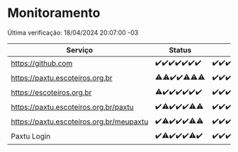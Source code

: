 # Monitoramento

Última verificação: 18/04/2024 20:07:00 -03

|Serviço|Status|Últimas 24h|
|---|---|---|
|https://github.com|<span title="2024-04-11: OK=24">✔️</span><span title="2024-04-12: OK=24">✔️</span><span title="2024-04-13: OK=24">✔️</span><span title="2024-04-14: OK=10">✔️</span><span title="2024-04-15: OK=21">✔️</span><span title="2024-04-16: OK=24">✔️</span><span title="2024-04-17: OK=24">✔️</span>|<span title="17/04/2024 21:30:00 -03 : 200">✔️</span><span title="17/04/2024 22:40:00 -03 : 200">✔️</span><span title="17/04/2024 23:16:00 -03 : 200">✔️</span><span title="18/04/2024 00:07:00 -03 : 200">✔️</span><span title="18/04/2024 01:07:00 -03 : 200">✔️</span><span title="18/04/2024 02:07:00 -03 : 200">✔️</span><span title="18/04/2024 03:09:00 -03 : 200">✔️</span><span title="18/04/2024 04:07:00 -03 : 200">✔️</span><span title="18/04/2024 05:09:00 -03 : 200">✔️</span><span title="18/04/2024 06:07:00 -03 : 200">✔️</span><span title="18/04/2024 07:06:00 -03 : 200">✔️</span><span title="18/04/2024 08:03:00 -03 : 200">✔️</span><span title="18/04/2024 09:11:00 -03 : 200">✔️</span><span title="18/04/2024 10:06:00 -03 : 200">✔️</span><span title="18/04/2024 11:06:00 -03 : 200">✔️</span><span title="18/04/2024 12:06:00 -03 : 200">✔️</span><span title="18/04/2024 13:07:00 -03 : 200">✔️</span><span title="18/04/2024 14:04:00 -03 : 200">✔️</span><span title="18/04/2024 15:08:00 -03 : 200">✔️</span><span title="18/04/2024 16:03:00 -03 : 200">✔️</span><span title="18/04/2024 17:07:00 -03 : 200">✔️</span><span title="18/04/2024 18:05:00 -03 : 200">✔️</span><span title="18/04/2024 19:04:00 -03 : 200">✔️</span><span title="18/04/2024 20:07:00 -03 : 200">✔️</span>|
|https://paxtu.escoteiros.org.br|<span title="2024-04-11: OK=23, Falhas=1">⚠️</span><span title="2024-04-12: OK=23, Falhas=1">⚠️</span><span title="2024-04-13: OK=24">✔️</span><span title="2024-04-14: OK=10">✔️</span><span title="2024-04-15: OK=20, Falhas=1">⚠️</span><span title="2024-04-16: OK=23, Falhas=1">⚠️</span><span title="2024-04-17: OK=22, Falhas=2">⚠️</span>|<span title="17/04/2024 21:30:00 -03 : 200">✔️</span><span title="17/04/2024 22:40:00 -03 : 200">✔️</span><span title="17/04/2024 23:16:00 -03 : 200">✔️</span><span title="18/04/2024 00:07:00 -03 : 200">✔️</span><span title="18/04/2024 01:07:00 -03 : 200">✔️</span><span title="18/04/2024 02:07:00 -03 : 200">✔️</span><span title="18/04/2024 03:09:00 -03 : 200">✔️</span><span title="18/04/2024 04:07:00 -03 : 200">✔️</span><span title="18/04/2024 05:09:00 -03 : 200">✔️</span><span title="18/04/2024 06:07:00 -03 : 200">✔️</span><span title="18/04/2024 07:06:00 -03 : 200">✔️</span><span title="18/04/2024 08:03:00 -03 : 200">✔️</span><span title="18/04/2024 09:11:00 -03 : 200">✔️</span><span title="18/04/2024 10:06:00 -03 : 200">✔️</span><span title="18/04/2024 11:06:00 -03 : 200">✔️</span><span title="18/04/2024 12:06:00 -03 : 200">✔️</span><span title="18/04/2024 13:07:00 -03 : 200">✔️</span><span title="18/04/2024 14:04:00 -03 : 200">✔️</span><span title="18/04/2024 15:08:00 -03 : 200">✔️</span><span title="18/04/2024 16:03:00 -03 : 200">✔️</span><span title="18/04/2024 17:07:00 -03 : 200">✔️</span><span title="18/04/2024 18:05:00 -03 : 200">✔️</span><span title="18/04/2024 19:04:00 -03 : 200">✔️</span><span title="18/04/2024 20:07:00 -03 : 200">✔️</span>|
|https://escoteiros.org.br|<span title="2024-04-11: OK=23, Falhas=1">⚠️</span><span title="2024-04-12: OK=24">✔️</span><span title="2024-04-13: OK=24">✔️</span><span title="2024-04-14: OK=10">✔️</span><span title="2024-04-15: OK=21">✔️</span><span title="2024-04-16: OK=24">✔️</span><span title="2024-04-17: OK=24">✔️</span>|<span title="17/04/2024 21:30:00 -03 : 200">✔️</span><span title="17/04/2024 22:40:00 -03 : 200">✔️</span><span title="17/04/2024 23:16:00 -03 : 200">✔️</span><span title="18/04/2024 00:07:00 -03 : 200">✔️</span><span title="18/04/2024 01:07:00 -03 : 200">✔️</span><span title="18/04/2024 02:07:00 -03 : 200">✔️</span><span title="18/04/2024 03:09:00 -03 : 200">✔️</span><span title="18/04/2024 04:07:00 -03 : 200">✔️</span><span title="18/04/2024 05:09:00 -03 : 200">✔️</span><span title="18/04/2024 06:07:00 -03 : 200">✔️</span><span title="18/04/2024 07:06:00 -03 : 200">✔️</span><span title="18/04/2024 08:03:00 -03 : 200">✔️</span><span title="18/04/2024 09:11:00 -03 : 200">✔️</span><span title="18/04/2024 10:06:00 -03 : 200">✔️</span><span title="18/04/2024 11:06:00 -03 : 200">✔️</span><span title="18/04/2024 12:06:00 -03 : 200">✔️</span><span title="18/04/2024 13:07:00 -03 : 200">✔️</span><span title="18/04/2024 14:04:00 -03 : 200">✔️</span><span title="18/04/2024 15:08:00 -03 : 200">✔️</span><span title="18/04/2024 16:03:00 -03 : 200">✔️</span><span title="18/04/2024 17:07:00 -03 : 200">✔️</span><span title="18/04/2024 18:05:00 -03 : 200">✔️</span><span title="18/04/2024 19:04:00 -03 : 200">✔️</span><span title="18/04/2024 20:07:00 -03 : 200">✔️</span>|
|https://paxtu.escoteiros.org.br/paxtu|<span title="2024-04-11: OK=24">✔️</span><span title="2024-04-12: OK=23, Falhas=1">⚠️</span><span title="2024-04-13: OK=24">✔️</span><span title="2024-04-14: OK=10">✔️</span><span title="2024-04-15: OK=21">✔️</span><span title="2024-04-16: OK=23, Falhas=1">⚠️</span><span title="2024-04-17: OK=23, Falhas=1">⚠️</span>|<span title="17/04/2024 21:30:00 -03 : 200">✔️</span><span title="17/04/2024 22:40:00 -03 : 200">✔️</span><span title="17/04/2024 23:16:00 -03 : 200">✔️</span><span title="18/04/2024 00:07:00 -03 : 200">✔️</span><span title="18/04/2024 01:07:00 -03 : 200">✔️</span><span title="18/04/2024 02:07:00 -03 : 200">✔️</span><span title="18/04/2024 03:09:00 -03 : 200">✔️</span><span title="18/04/2024 04:07:00 -03 : 200">✔️</span><span title="18/04/2024 05:09:00 -03 : 200">✔️</span><span title="18/04/2024 06:07:00 -03 : 200">✔️</span><span title="18/04/2024 07:06:00 -03 : 200">✔️</span><span title="18/04/2024 08:03:00 -03 : 200">✔️</span><span title="18/04/2024 09:11:00 -03 : 200">✔️</span><span title="18/04/2024 10:06:00 -03 : 200">✔️</span><span title="18/04/2024 11:06:00 -03 : 200">✔️</span><span title="18/04/2024 12:06:00 -03 : 200">✔️</span><span title="18/04/2024 13:07:00 -03 : 200">✔️</span><span title="18/04/2024 14:04:00 -03 : 200">✔️</span><span title="18/04/2024 15:08:00 -03 : 200">✔️</span><span title="18/04/2024 16:03:00 -03 : 200">✔️</span><span title="18/04/2024 17:07:00 -03 : 200">✔️</span><span title="18/04/2024 18:06:00 -03 : 200">✔️</span><span title="18/04/2024 19:04:00 -03 : 200">✔️</span><span title="18/04/2024 20:07:00 -03 : 200">✔️</span>|
|https://paxtu.escoteiros.org.br/meupaxtu|<span title="2024-04-11: OK=24">✔️</span><span title="2024-04-12: OK=23, Falhas=1">⚠️</span><span title="2024-04-13: OK=24">✔️</span><span title="2024-04-14: OK=10">✔️</span><span title="2024-04-15: OK=21">✔️</span><span title="2024-04-16: OK=23, Falhas=1">⚠️</span><span title="2024-04-17: OK=23, Falhas=1">⚠️</span>|<span title="17/04/2024 21:30:00 -03 : 200">✔️</span><span title="17/04/2024 22:40:00 -03 : 200">✔️</span><span title="17/04/2024 23:16:00 -03 : 200">✔️</span><span title="18/04/2024 00:07:00 -03 : 200">✔️</span><span title="18/04/2024 01:07:00 -03 : 200">✔️</span><span title="18/04/2024 02:07:00 -03 : 200">✔️</span><span title="18/04/2024 03:09:00 -03 : 200">✔️</span><span title="18/04/2024 04:07:00 -03 : 200">✔️</span><span title="18/04/2024 05:09:00 -03 : 200">✔️</span><span title="18/04/2024 06:07:00 -03 : 200">✔️</span><span title="18/04/2024 07:06:00 -03 : 200">✔️</span><span title="18/04/2024 08:03:00 -03 : 200">✔️</span><span title="18/04/2024 09:11:00 -03 : 200">✔️</span><span title="18/04/2024 10:06:00 -03 : 200">✔️</span><span title="18/04/2024 11:06:00 -03 : 200">✔️</span><span title="18/04/2024 12:06:00 -03 : 200">✔️</span><span title="18/04/2024 13:07:00 -03 : 200">✔️</span><span title="18/04/2024 14:04:00 -03 : 200">✔️</span><span title="18/04/2024 15:08:00 -03 : 200">✔️</span><span title="18/04/2024 16:03:00 -03 : 200">✔️</span><span title="18/04/2024 17:07:00 -03 : 200">✔️</span><span title="18/04/2024 18:06:00 -03 : 200">✔️</span><span title="18/04/2024 19:04:00 -03 : 200">✔️</span><span title="18/04/2024 20:07:00 -03 : 200">✔️</span>|
|Paxtu Login|<span title="2024-04-11: OK=24">✔️</span><span title="2024-04-12: OK=23, Falhas=1">⚠️</span><span title="2024-04-13: OK=24">✔️</span><span title="2024-04-14: OK=10">✔️</span><span title="2024-04-15: OK=21">✔️</span><span title="2024-04-16: OK=23, Falhas=1">⚠️</span><span title="2024-04-17: OK=24">✔️</span>|<span title="17/04/2024 21:30:00 -03 : 200">✔️</span><span title="17/04/2024 22:40:00 -03 : 200">✔️</span><span title="17/04/2024 23:16:00 -03 : 200">✔️</span><span title="18/04/2024 00:07:00 -03 : 200">✔️</span><span title="18/04/2024 01:07:00 -03 : 200">✔️</span><span title="18/04/2024 02:07:00 -03 : 200">✔️</span><span title="18/04/2024 03:09:00 -03 : 200">✔️</span><span title="18/04/2024 04:07:00 -03 : 200">✔️</span><span title="18/04/2024 05:09:00 -03 : 200">✔️</span><span title="18/04/2024 06:07:00 -03 : 200">✔️</span><span title="18/04/2024 07:06:00 -03 : 200">✔️</span><span title="18/04/2024 08:03:00 -03 : 200">✔️</span><span title="18/04/2024 09:11:00 -03 : 200">✔️</span><span title="18/04/2024 10:06:00 -03 : 200">✔️</span><span title="18/04/2024 11:06:00 -03 : 200">✔️</span><span title="18/04/2024 12:06:00 -03 : 200">✔️</span><span title="18/04/2024 13:07:00 -03 : 200">✔️</span><span title="18/04/2024 14:04:00 -03 : 200">✔️</span><span title="18/04/2024 15:08:00 -03 : 200">✔️</span><span title="18/04/2024 16:03:00 -03 : 200">✔️</span><span title="18/04/2024 17:07:00 -03 : 200">✔️</span><span title="18/04/2024 18:06:00 -03 : 200">✔️</span><span title="18/04/2024 19:04:00 -03 : 200">✔️</span><span title="18/04/2024 20:07:00 -03 : 200">✔️</span>|
